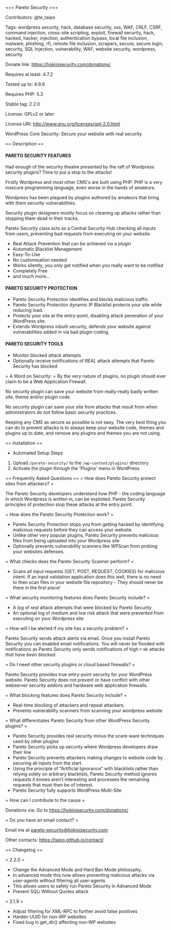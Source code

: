 === Pareto Security ===

Contributors: @te_taipo

Tags: wordpress security, hack, database security, xss, WAF, CRLF, CSRF, command injection, cross-site scripting, exploit, firewall security, hack, hacked, hacker, injection, authentication bypass, local file inclusion, malware, phishing, rfi, remote file inclusion, scrapers, secure, secure login, security, SQL Injection, vulnerability, WAF, website security, wordpress, security

Donate link: https://hokioisecurity.com/donations/

Requires at least: 4.7.2

Tested up to: 4.9.8

Requires PHP: 5.3

Stable tag: 2.2.0

License: GPLv2 or later

License URI: http://www.gnu.org/licenses/gpl-2.0.html

WordPress Core Security: Secure your website with real security.

== Description ==

#### PARETO SECURITY FEATURES

Had enough of the security theatre presented by the raft of Wordpress security plugins? Time to put a stop to the attacks!

Firstly Wordpress and most other CMS\'s are built using PHP. PHP is a very insecure programming language, even worse in the hands of amateurs.

Wordpress has been plagued by plugins authored by amateurs that bring with them security vulnerabilities.

Security plugin designers mostly focus on cleaning up attacks rather than stopping them dead in their tracks.

Pareto Security class acts as a Central Security Hub checking all inputs from users, preventing bad requests from executing on your website.

* Real Attack Prevention that can be achieved via a plugin
* Automatic Blacklist Management
* Easy-To-Use
* No customisation needed
* Works silently, you only get notified when you really want to be notified
* Completely Free
* and much more...

#### PARETO SECURITY PROTECTION
* Pareto Security Protection identifies and blocks malicious traffic.
* Pareto Security Protection dynamic IP Blacklist protects your site while reducing load.
* Protects your site at the entry-point, disabling attack peneration of your WordPress site.
* Extends Wordpress inbuilt security, defends your website against vulnerabilities added in via bad plugin coding.

#### PARETO SECURITY TOOLS
* Monitor blocked attack attempts
* Optionally receive notifications of *REAL* attack attempts that Pareto Security has blocked

= A Word on Security: =
By the very nature of plugins, no plugin should ever claim to be a Web Application Firewall.

No security plugin can save your website from really-really badly written site, theme and/or plugin code.

No security plugin can save your site from attacks that result from when administrators do not follow basic security practices.

Keeping any CMS as secure as possible is not easy. The very best thing you can do to prevent attacks is to always keep your website code, themes and plugins up to date, and remove any plugins and themes you are not using.

== Installation ==
* Automated Setup Steps

1. Upload `/pareto-security/` to the `/wp-content/plugins/` directory
2. Activate the plugin through the \'Plugins\' menu in WordPress

== Frequently Asked Questions ==
= How does Pareto Security protect sites from attackers? =

The Pareto Security developers understand how PHP - the coding language in which Wordpress is written in, can be exploited. Pareto Security principles of protection stop these attacks at the entry point.

= How does the Pareto Security Protection work? =

* Pareto Security Protection stops you from getting hacked by identifying malicious requests before they can access your website.
* Unlike other very popular plugins, Pareto Security prevents malicious files from being uploaded into your Wordpress site
* Optionally prevents vulnerability scanners like WPScan from probing your websites defenses.

= What checks does the Pareto Security Scanner perform? =

* Scans all input requests (GET, POST, REQUEST, COOKIES) for malicious intent. If an input validation application  does this well, there is no need to then scan files in your website file repository - They should never be there in the first place!

= What security monitoring features does Pareto Security include? =

* A log of *real* attack attempts that were blocked by Pareto Security
* An optional log of medium and low risk attack that were prevented from executing on your Wordpress site

= How will I be alerted if my site has a security problem? =

Pareto Security sends attack alerts via email. Once you install Pareto Security you can enabled email notifications. You will never be flooded with notifications as Pareto Security only sends notifications of high r-sk attacks *that have been blocked*.

= Do I need other security plugins or cloud based firewalls? =

Pareto Security provides true entry-point security for your WordPress website. Pareto Security does not prevent or have conflict with other webserver security addons and hardware web application firewalls.

= What blocking features does Pareto Security include? =

* Real-time blocking of attackers and repeat attackers.
* Prevents vulnerability scanners from scanning your wordpress website

= What differentiates Pareto Security from other WordPress Security plugins? =

* Pareto Security provides real security minus the scare-ware techniques used by other plugins
* Pareto Security picks up security where Wordpress developers draw their line
* Pareto Security prevents attackers making changes to website code by securing all inputs from the start.
* Using the principle of \"Artificial Ignorance\" with blacklists rather than relying solely on arbitrary blacklists, Pareto Security method ignores requests it knows aren\'t interesting and processes the remaining requests that must then be of interest.
* Pareto Security fully supports WordPress Multi-Site 

= How can I contribute to the cause =

Donations via:
Go to https://hokioisecurity.com/donations/

= Do you have an email contact? =

Email me at pareto-security@hokioisecurity.com

Other contacts: https://taipo.github.io/contact/

== Changelog ==

= 2.2.0 =
* Change the Advanced Mode and Hard Ban Mode philosophy.
* In advanced mode this now allows preventing malicious attacks via user-agents without filtering all user-agents
* This allows users to safely run Pareto Security in Advanced Mode
* Prevent SQLi Without Quotes attack

= 2.1.9 =
* Adjust filtering for XML-RPC to further avoid false positives
* Harden UUID for non-WP websites
* Fixed bug in get_dir() affecting non-WP websites 
